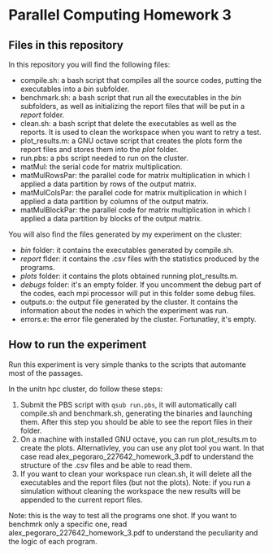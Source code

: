 # Parallel Computing Homework 3

## Files in this repository
In this repository you will find the following files:
- compile.sh: a bash script that compiles all the source codes, putting the executables into a *bin* subfolder.
- benchmark.sh: a bash script that run all the executables in the *bin* subfolders, as well as initializing the report files that
will be put in a *report* folder.
- clean.sh: a bash script that delete the executables as well as the reports. It is used to clean the workspace when you want to retry a test.
- plot_results.m: a GNU octave script that creates the plots form the report files and stores them into the *plot* folder.
- run.pbs: a pbs script needed to run on the cluster.
- matMul: the serial code for matrix multiplication.
- matMulRowsPar: the parallel code for matrix multiplication in which I applied a data partition by rows of the output matrix.
- matMulColsPar: the parallel code for matrix multiplication in which I applied a data partition by columns of the output matrix.
- matMulBlockPar: the parallel code for matrix multiplication in which I applied a data partition by blocks of the output matrix.



You will also find the files generated by my experiment on the cluster:
- *bin* folder: it contains the executables generated by compile.sh.
- *report* flder: it contains the .csv files with the statistics produced by the programs.
- *plots* folder: it contains the plots obtained running plot_results.m.
- *debugs* folder: it's an empty folder. If you uncomment the debug part of the codes, each mpi processor will put in this folder some debug files.
- outputs.o: the output file generated by the cluster. It contains the information about the nodes in which the experiment was run.
- errors.e: the error file generated by the cluster. Fortunatley, it's empty.

## How to run the experiment

Run this experiment is very simple thanks to the scripts that automante most of the passages.

In the unitn hpc cluster, do follow these steps:
1. Submit the PBS script with `qsub run.pbs`, it will automatically call compile.sh and benchmark.sh, generating the binaries and launching them.
After this step you should be able to see the report files in their folder.
2. On a machine with installed GNU octave, you can run plot_results.m to create the plots. Alternativley, you can use any plot tool you want. In that
case read alex_pegoraro_227642_homework_3.pdf to understand the structure of the .csv files and be able to read them.
3. If you want to clean your workspace run clean.sh, it will delete all the executables and the report files (but not the plots). Note: if you run a
simulation without cleaning the workspace the new results will be appended to the current report files.

Note: this is the way to test all the programs one shot. If you want to benchmrk only a specific one, read alex_pegoraro_227642_homework_3.pdf to understand
the peculiarity and the logic of each program.
